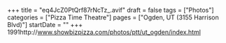 +++
title = "eq4JcZ0PtQrf87rNcTz_.avif"
draft = false
tags = ["Photos"]
categories = ["Pizza Time Theatre"]
pages = ["Ogden, UT (3155 Harrison Blvd)"]
startDate = ""
+++
1991http://www.showbizpizza.com/photos/ptt/ut_ogden/index.html
